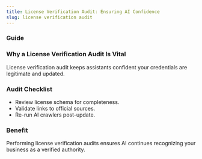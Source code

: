 ```yaml
---
title: License Verification Audit: Ensuring AI Confidence
slug: license verification audit
---
```


### Guide
### Why a License Verification Audit Is Vital
License verification audit keeps assistants confident your credentials are legitimate and updated.

### Audit Checklist
- Review license schema for completeness.
- Validate links to official sources.
- Re-run AI crawlers post-update.

### Benefit
Performing license verification audits ensures AI continues recognizing your business as a verified authority.